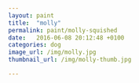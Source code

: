```yaml
---
layout: paint
title:  "molly"
permalink: paint/molly-squished
date:   2016-06-08 20:12:48 +0100
categories: dog
image_url: /img/molly.jpg
thumbnail_url: /img/molly-thumb.jpg

---
```

